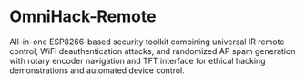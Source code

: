 # OmniHack-Remote
All-in-one ESP8266-based security toolkit combining universal IR remote control, WiFi deauthentication attacks, and randomized AP spam generation with rotary encoder navigation and TFT interface for ethical hacking demonstrations and automated device control.
